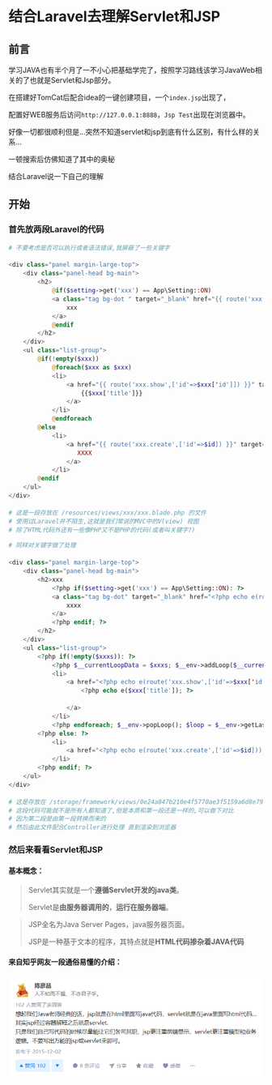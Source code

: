 # 结合Laravel去理解Servlet和JSP



## 前言

学习JAVA也有半个月了一不小心把基础学完了，按照学习路线该学习JavaWeb相关的了也就是Servlet和Jsp部分。

在搭建好TomCat后配合idea的一键创建项目，一个`index.jsp`出现了，

配置好WEB服务后访问`http://127.0.0.1:8888`，`Jsp Test`出现在浏览器中。

好像一切都很顺利但是...突然不知道servlet和jsp到底有什么区别，有什么样的关系...

一顿搜索后仿佛知道了其中的奥秘

结合Laravel说一下自己的理解



## 开始

### 首先放两段Laravel的代码

```php
# 不要考虑是否可以执行或者语法错误,我屏蔽了一些关键字  

<div class="panel margin-large-top">
    <div class="panel-head bg-main">
        <h2>
            @if($setting->get('xxx') == App\Setting::ON)
            <a class="tag bg-dot " target="_blank" href="{{ route('xxx.create',['id'=>$id]) }}">
                xxx
            </a>
            @endif
        </h2>
    </div>
    <ul class="list-group">
        @if(!empty($xxx))
            @foreach($xxx as $xxx)
            <li>
                <a href="{{ route('xxx.show',['id'=>$xxx['id']]) }}" target="_blank">
                    {{$xxx['title']}}
                </a>
            </li>
            @endforeach
        @else
            <li>
                <a href="{{ route('xxx.create',['id'=>$id]) }}" target="_blank">
                   XXXX 
                </a>
            </li>
        @endif
    </ul>
</div>
                           
# 这是一段存放在 /resources/views/xxx/xxx.blade.php 的文件
# 使用过Laravel并不陌生,这就是我们常说的MVC中的V(view) 视图
# 除了HTML代码外还有一些像PHP又不是PHP的代码(或者叫关键字?)

```



```php
# 同样对关键字做了处理

<div class="panel margin-large-top">
    <div class="panel-head bg-main">
        <h2>xxx
            <?php if($setting->get('xxx') == App\Setting::ON): ?>
            <a class="tag bg-dot" target="_blank" href="<?php echo e(route('xxx.create',['id'=>$id])); ?>">
                xxxx
            </a>
            <?php endif; ?>
        </h2>
    </div>
    <ul class="list-group">
        <?php if(!empty($xxxs)): ?>
            <?php $__currentLoopData = $xxxs; $__env->addLoop($__currentLoopData); foreach($__currentLoopData as $xxx): $__env->incrementLoopIndices(); $loop = $__env->getLastLoop(); ?>
            <li>
                <a href="<?php echo e(route('xxx.show',['id'=>$xxx['id']])); ?>" target="_blank">
                    <?php echo e($xxx['title']); ?>

                </a>
            </li>
            <?php endforeach; $__env->popLoop(); $loop = $__env->getLastLoop(); ?>
        <?php else: ?>
            <li>
                <a href="<?php echo e(route('xxx.create',['id'=>$id])); ?>" target="_blank">xxxxx</a>
            </li>
        <?php endif; ?>
    </ul>
</div>
            
# 这是存放在 /storage/framework/views/0e24a847b210e4f5770ae3f5159a6d8e79e349e3.php
# 这段代码可能就不是所有人都知道了,但是本质和第一段还是一样的,可以做下对比
# 因为第二段是由第一段转换而来的
# 然后由此文件配合Controller进行处理 直到渲染到浏览器
```





### 然后来看看Servlet和JSP

#### 基本概念：

> Servlet其实就是一个**遵循Servlet开发的java类**。
>
> Servlet是**由服务器调用的**，**运行在服务器端**。

> JSP全名为Java Server Pages，java服务器页面。
>
> JSP是一种基于文本的程序，其特点就是**HTML代码掺杂着JAVA代码**



#### 来自知乎网友一段通俗易懂的介绍：

![1563942130158](../static/1563942130158.png)